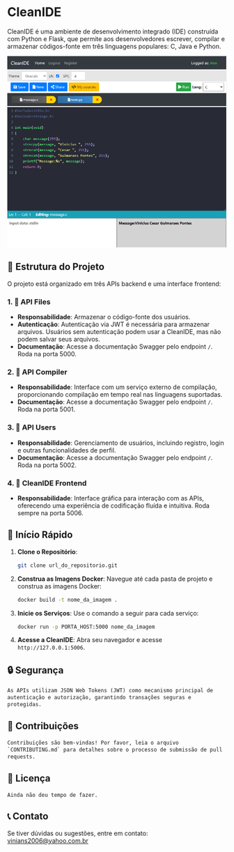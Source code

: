 # CleanIDE

CleanIDE é uma ambiente de desenvolvimento integrado (IDE) construída com Python e Flask, que permite aos desenvolvedores escrever, compilar e armazenar códigos-fonte em três linguagens populares: C, Java e Python.

![Imagem da Interface](https://github.com/viniciuscgp/sprint3_front/blob/main/app/static/images/clean_ide.png)

## 📁 Estrutura do Projeto

O projeto está organizado em três APIs backend e uma interface frontend:

### 1. 📂 API Files

- **Responsabilidade**: Armazenar o código-fonte dos usuários.
- **Autenticação**: Autenticação via JWT é necessária para armazenar arquivos. Usuários sem autenticação podem usar a CleanIDE, mas não podem salvar seus arquivos.
- **Documentação**: Acesse a documentação Swagger pelo endpoint `/`. Roda na porta 5000.

### 2. 📂 API Compiler

- **Responsabilidade**: Interface com um serviço externo de compilação, proporcionando compilação em tempo real nas linguagens suportadas. 
- **Documentação**: Acesse a documentação Swagger pelo endpoint `/`. Roda na porta 5001.

### 3. 📂 API Users

- **Responsabilidade**: Gerenciamento de usuários, incluindo registro, login e outras funcionalidades de perfil.
- **Documentação**: Acesse a documentação Swagger pelo endpoint `/`. Roda na porta 5002.

### 4. 📂 CleanIDE Frontend

- **Responsabilidade**: Interface gráfica para interação com as APIs, oferecendo uma experiência de codificação fluída e intuitiva. Roda sempre na porta 5006. 

## 🚀 Início Rápido

1. **Clone o Repositório**:
   ```bash
   git clone url_do_repositorio.git

2. **Construa as Imagens Docker**:
Navegue até cada pasta de projeto e construa as imagens Docker:
    ```bash
    docker build -t nome_da_imagem .

3. **Inicie os Serviços**:
    Use o comando a seguir para cada serviço:
    ```bash
    docker run -p PORTA_HOST:5000 nome_da_imagem


4. **Acesse a CleanIDE**:
    Abra seu navegador e acesse `http://127.0.0.1:5006`.

## 🔒 Segurança

    As APIs utilizam JSON Web Tokens (JWT) como mecanismo principal de autenticação e autorização, garantindo transações seguras e protegidas.

## 🤝 Contribuições

    Contribuições são bem-vindas! Por favor, leia o arquivo `CONTRIBUTING.md` para detalhes sobre o processo de submissão de pull requests.

## 📜 Licença

    Ainda não deu tempo de fazer.

## 📞 Contato

Se tiver dúvidas ou sugestões, entre em contato: [vinians2006@yahoo.com.br](mailto:vinians2006@yahoo.com.br)

